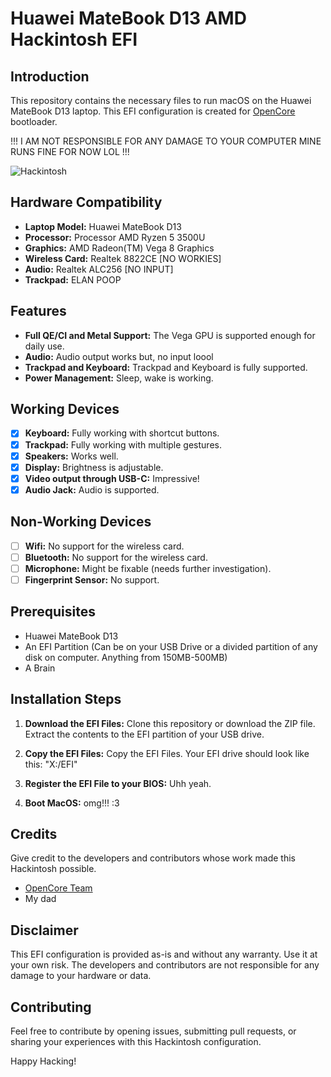 # Huawei MateBook D13 AMD Hackintosh EFI

## Introduction

This repository contains the necessary files to run macOS on the Huawei MateBook D13 laptop. This EFI configuration is created for [OpenCore](https://github.com/acidanthera/OpenCorePkg) bootloader.

!!! I AM NOT RESPONSIBLE FOR ANY DAMAGE TO YOUR COMPUTER MINE RUNS FINE FOR NOW LOL !!!

![Hackintosh](https://cdn.discordapp.com/attachments/589157075985236045/1186022921651630120/sttsrnj.png?ex=6591bceb&is=657f47eb&hm=b4fee5facd67cdfd30bd501e2447348a247b7d63c0fd0297684aa4d5d3673fbc&)


## Hardware Compatibility

- **Laptop Model:** Huawei MateBook D13
- **Processor:** Processor	AMD Ryzen 5 3500U
- **Graphics:** AMD Radeon(TM) Vega 8 Graphics
- **Wireless Card:** Realtek 8822CE [NO WORKIES]
- **Audio:** Realtek ALC256 [NO INPUT]
- **Trackpad:** ELAN POOP

## Features

- **Full QE/CI and Metal Support:** The Vega GPU is supported enough for daily use.
- **Audio:** Audio output works but, no input loool
- **Trackpad and Keyboard:** Trackpad and Keyboard is fully supported.
- **Power Management:** Sleep, wake is working.

## Working Devices

- [x] **Keyboard:** Fully working with shortcut buttons.
- [x] **Trackpad:** Fully working with multiple gestures.
- [x] **Speakers:** Works well.
- [x] **Display:** Brightness is adjustable.
- [x] **Video output through USB-C:** Impressive!
- [x] **Audio Jack:** Audio is supported.

## Non-Working Devices

- [ ] **Wifi:** No support for the wireless card.
- [ ] **Bluetooth:** No support for the wireless card.
- [ ] **Microphone:** Might be fixable (needs further investigation).
- [ ] **Fingerprint Sensor:** No support.

## Prerequisites

- Huawei MateBook D13
- An EFI Partition (Can be on your USB Drive or a divided partition of any disk on computer. Anything from 150MB-500MB)
- A Brain

## Installation Steps

1. **Download the EFI Files:**
   Clone this repository or download the ZIP file. Extract the contents to the EFI partition of your USB drive.

2. **Copy the EFI Files:**
   Copy the EFI Files. Your EFI drive should look like this: "X:/EFI"

3. **Register the EFI File to your BIOS:**
   Uhh yeah.

4. **Boot MacOS:**
   omg!!! :3

## Credits

Give credit to the developers and contributors whose work made this Hackintosh possible.

- [OpenCore Team](https://github.com/acidanthera/OpenCorePkg)
- My dad

## Disclaimer

This EFI configuration is provided as-is and without any warranty. Use it at your own risk. The developers and contributors are not responsible for any damage to your hardware or data.

## Contributing

Feel free to contribute by opening issues, submitting pull requests, or sharing your experiences with this Hackintosh configuration.

Happy Hacking!
